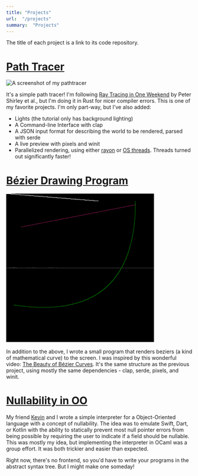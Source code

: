 ```yaml
---
title: "Projects"
url:  "/projects"
summary:  "Projects"
---
```


The title of each project is a link to its code repository.
<!-- TODO: Make these links open in a new tab. Maybe with hugo shortcodes? Markdown can't express it on its own, but I sure hope I don't need to just write embedded html. 
Also, if you have to explain the interface, there's probably something wrong with it. Is there a way to present this content that makes it more clear where the links are? -->
# [Path Tracer](https://github.com/samuel-skean/My_Raytracing_Adventures)

![A screenshot of my pathtracer](raytracer-crazy-background.png)

It's a simple path tracer! I'm following [Ray Tracing in One Weekend](https://raytracing.github.io/books/RayTracingInOneWeekend.html) by Peter Shirley et al., but I'm doing it in Rust for nicer compiler errors.
This is one of my favorite projects. I'm only part-way, but I've also added:
- Lights (the tutorial only has background lighting)
- A Command-line Interface with clap
- A JSON input format for describing the world to be rendered, parsed with serde
- A live preview with pixels and winit
- Parallelized rendering, using either [rayon](https://crates.io/crates/rayon) or [OS threads](https://doc.rust-lang.org/std/thread/). Threads turned out significantly faster!


# [Bézier Drawing Program](https://github.com/samuel-skean/SkeanSplinesFun)

![A screenshot of my bezier drawing program](bezier-several-curves.png)

In addition to the above, I wrote a small program that renders beziers (a kind of mathematical curve) to the screen. I was inspired by this wonderful video: [The Beauty of Bézier Curves](https://www.youtube.com/watch?v=aVwxzDHniEw). It's the same structure as the previous project, using mostly the same dependencies - clap, serde, pixels, and winit.

# [Nullability in OO](https://github.com/Olympicene/Nullability-in-OO)

My friend [Kevin](https://olympicene.dev) and I wrote a simple interpreter for a Object-Oriented language with a concept of nullability. The idea was to emulate Swift, Dart, or Kotlin with the ability to statically prevent most null pointer errors from being possible by requiring the user to indicate if a field should be nullable. This was mostly my idea, but implementing the interpreter in OCaml was a group effort. It was both trickier and easier than expected.

Right now, there's no frontend, so you'd have to write your programs in the abstract syntax tree. But I might make one someday!